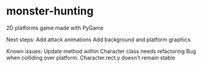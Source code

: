 # monster-hunting
2D platforms game made with PyGame

Next steps:
  Add attack animations
  Add background and platform graphics

Known issues:
  Update method within Character class needs refactoring
  Bug when colliding over platform. Character.rect.y doesn't remain stable
